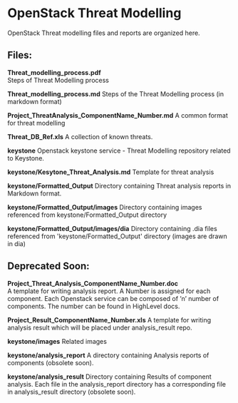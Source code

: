 OpenStack Threat Modelling
==========================

OpenStack Threat modelling files and reports are organized here.

Files:
------ 

**Threat_modelling_process.pdf**    
       Steps of Threat Modelling process
       
       
**Threat_modelling_process.md**
       Steps of the Threat Modelling process (in markdown format)


**Project_ThreatAnalysis_ComponentName_Number.md**
       A common format for threat modelling 


**Threat_DB_Ref.xls**
       A collection of known threats.


**keystone**
       Openstack keystone service - Threat Modelling repository related to Keystone. 


**keystone/Kesytone_Threat_Analysis.md**
        Template for threat analysis


**keystone/Formatted_Output**
       Directory containing Threat analysis reports in Markdown format.
      
       
**keystone/Formatted_Output/images**
       Directory containing images referenced from keystone/Formatted_Output directory


**keystone/Formatted_Output/images/dia** 
       Directory containing .dia files referenced from 'keystone/Formatted_Output' directory
       (images are drawn in dia)



Deprecated Soon:
------------------
**Project_Threat_Analysis_ComponentName_Number.doc**  
       A template for writing analysis report. A Number 
       is assigned for each component. Each Openstack service can be
       composed of ’n’ number of components. The number can be found in
       HighLevel docs. 

**Project_Result_ComponentName_Number.xls** 
       A template for writing analysis result which will be placed under
       analysis_result repo. 

**keystone/images**
       Related images   
      
**keystone/analysis_report**
       A directory containing Analysis reports of components (obsolete soon).      

**keystone/analysis_result**
       Directory containing Results of component analysis.
       Each file in the analysis_report directory has a corresponding 
       file in analysis_result directory (obsolete soon). 
